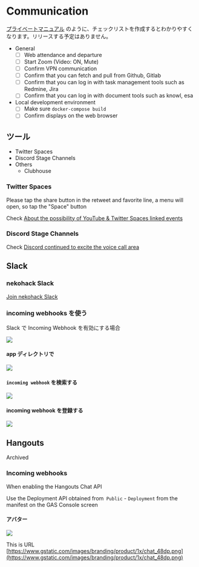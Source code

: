 # Communication

[プライベートマニュアル](https://scrapbox.io/nekohack/remote) のように、チェックリストを作成するとわかりやすくなります。リリースする予定はありません。

- General
    - [ ] Web attendance and departure
    - [ ] Start Zoom (Video: ON, Mute)
    - [ ] Confirm VPN communication
    - [ ] Confirm that you can fetch and pull from Github, Gitlab
    - [ ] Confirm that you can log in with task management tools such as Redmine, Jira
    - [ ] Confirm that you can log in with document tools such as knowl, esa
- Local development environment
    - [ ] Make sure `docker-compose build`
    - [ ] Confirm displays on the web browser

## ツール

- Twitter Spaces
- Discord Stage Channels
- Others
   - Clubhouse

### Twitter Spaces

Please tap the share button in the retweet and favorite line, a menu will open, so tap the "Space" button

Check [About the possibility of YouTube & Twitter Spaces linked events](https://note.com/uraneko/n/n92b6cc89d186)

### Discord Stage Channels

Check [Discord continued to excite the voice call area](https://webneko.dev/posts/what-is-the-stage-channels-on-discord)

## Slack

### nekohack Slack

[Join nekohack Slack](https://join.slack.com/t/nekohack/shared_invite/enQtOTA4NjEzOTE5MzAzLWI1YmRkNDE0NmNkZTBhYmJiYTRiZmY0YWM5YzYzMWQ4YzQzNThmODdjMGJhZGIyMGQ5YWVhN2IwMzhlNTlmOTk)

### incoming webhooks を使う

Slack で Incoming Webhook を有効にする場合

![](https://i.imgur.com/S578P3F.jpg)

#### app ディレクトリで

![](https://i.imgur.com/fRlQON5.jpg)

#### `incoming webhook` を検索する

![](https://i.imgur.com/c7rySZC.jpg)

#### incoming webhook を登録する

![](https://i.imgur.com/6x5HuZx.jpg)

## Hangouts

Archived

### Incoming webhooks

When enabling the Hangouts Chat API

Use the Deployment API obtained from` Public` - `Deployment` from the manifest on the GAS Console screen

#### アバター

![](https://www.gstatic.com/images/branding/product/1x/chat_48dp.png)

This is URL [https://www.gstatic.com/images/branding/product/1x/chat_48dp.png](https://www.gstatic.com/images/branding/product/1x/chat_48dp.png)
